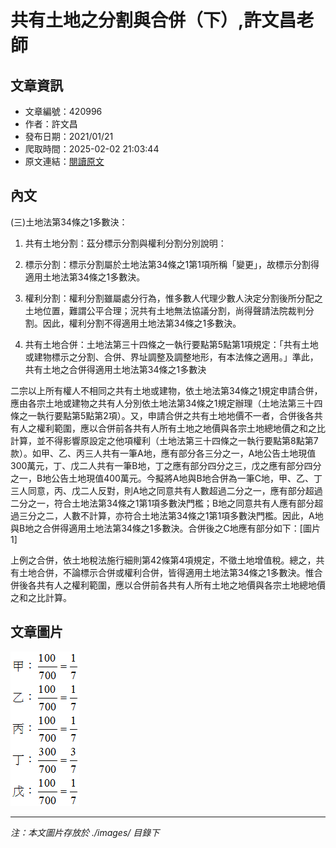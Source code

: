 # 共有土地之分割與合併（下）,許文昌老師

## 文章資訊
- 文章編號：420996
- 作者：許文昌
- 發布日期：2021/01/21
- 爬取時間：2025-02-02 21:03:44
- 原文連結：[閱讀原文](https://real-estate.get.com.tw/Columns/detail.aspx?no=420996)

## 內文
(三)土地法第34條之1多數決：

1. 共有土地分割：茲分標示分割與權利分割分別說明：

1. 標示分割：標示分割屬於土地法第34條之1第1項所稱「變更」，故標示分割得適用土地法第34條之1多數決。

2. 權利分割：權利分割雖屬處分行為，惟多數人代理少數人決定分割後所分配之土地位置，難謂公平合理；況共有土地無法協議分割，尚得聲請法院裁判分割。因此，權利分割不得適用土地法第34條之1多數決。

2. 共有土地合併：土地法第三十四條之一執行要點第5點第1項規定：「共有土地或建物標示之分割、合併、界址調整及調整地形，有本法條之適用。」準此，共有土地之合併得適用土地法第34條之1多數決

二宗以上所有權人不相同之共有土地或建物，依土地法第34條之1規定申請合併，應由各宗土地或建物之共有人分別依土地法第34條之1規定辦理（土地法第三十四條之一執行要點第5點第2項）。又，申請合併之共有土地地價不一者，合併後各共有人之權利範圍，應以合併前各共有人所有土地之地價與各宗土地總地價之和之比計算，並不得影響原設定之他項權利（土地法第三十四條之一執行要點第8點第7款）。如甲、乙、丙三人共有一筆A地，應有部分各三分之一，A地公告土地現值300萬元，丁、戊二人共有一筆B地，丁之應有部分四分之三，戊之應有部分四分之一，B地公告土地現值400萬元。今擬將A地與B地合併為一筆C地，甲、乙、丁三人同意，丙、戊二人反對，則A地之同意共有人數超過二分之一，應有部分超過二分之一，符合土地法第34條之1第1項多數決門檻；B地之同意共有人應有部分超過三分之二，人數不計算，亦符合土地法第34條之1第1項多數決門檻。因此，A地與B地之合併得適用土地法第34條之1多數決。合併後之C地應有部分如下：[圖片1]

上例之合併，依土地稅法施行細則第42條第4項規定，不徵土地增值稅。總之，共有土地合併，不論標示合併或權利合併，皆得適用土地法第34條之1多數決。惟合併後各共有人之權利範圍，應以合併前各共有人所有土地之地價與各宗土地總地價之和之比計算。

## 文章圖片

![圖片1](./images/420996_b919727d.png)


---
*注：本文圖片存放於 ./images/ 目錄下*
